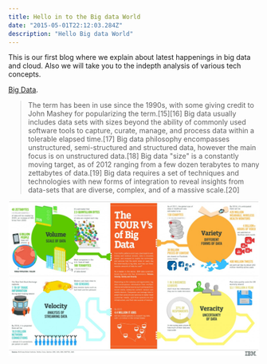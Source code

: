 ```yaml
---
title: Hello in to the Big data World
date: "2015-05-01T22:12:03.284Z"
description: "Hello Big data World"
---
```

This is our first blog where we explain about latest happenings in big data and cloud. Also we will take you to the indepth analysis of various tech concepts. 

[Big Data](https://en.wikipedia.org/wiki/Big_data).

 > The term has been in use since the 1990s, with some giving credit to 
 > John Mashey for popularizing the term.[15][16] Big data usually includes 
 > data sets with sizes beyond the ability of commonly used software tools 
 > to capture, curate, manage, and process data within a tolerable elapsed 
 > time.[17] Big data philosophy encompasses unstructured, semi-structured 
 > and structured data, however the main focus is on unstructured data.[18] 
 > Big data "size" is a constantly moving target, as of 2012 ranging from a 
 > few dozen terabytes to many zettabytes of data.[19] Big data requires a 
 > set of techniques and technologies with new forms of integration to reveal 
 > insights from data-sets that are diverse, complex, and of a massive scale.[20]



![Big Data Ecosystem](./big-data.jpg)
